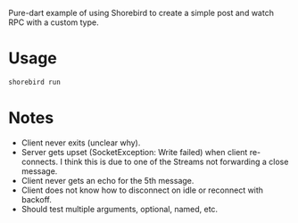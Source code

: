 Pure-dart example of using Shorebird to create a simple post and watch RPC
with a custom type.

# Usage

```bash
shorebird run
```

# Notes
- Client never exits (unclear why).
- Server gets upset (SocketException: Write failed) when client re-connects.
  I think this is due to one of the Streams not forwarding a close message.
- Client never gets an echo for the 5th message.
- Client does not know how to disconnect on idle or reconnect with backoff.
- Should test multiple arguments, optional, named, etc.
